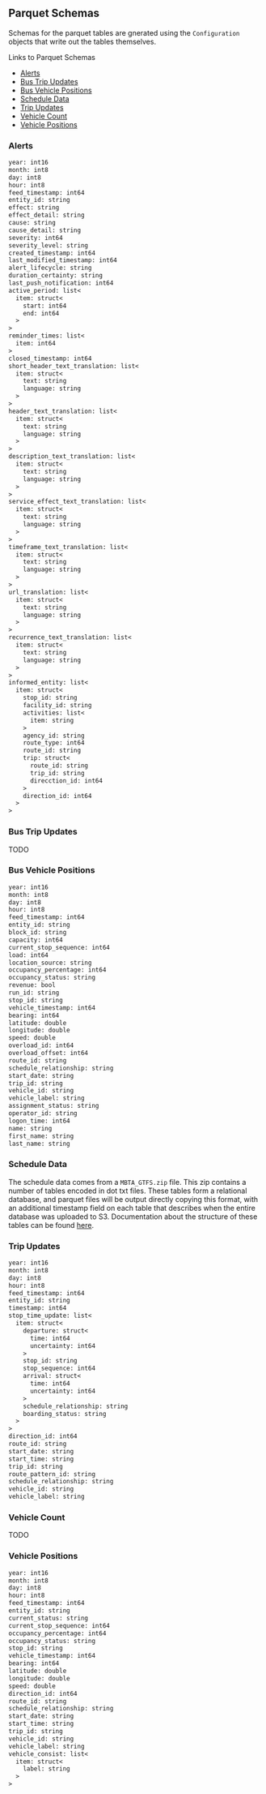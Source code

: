 ## Parquet Schemas
Schemas for the parquet tables are gnerated using the `Configuration` objects
that write out the tables themselves.

Links to Parquet Schemas
* [Alerts](#alerts_format)
* [Bus Trip Updates](#bus_trip_updates_format)
* [Bus Vehicle Positions](#bus_vehicle_positions_format)
* [Schedule Data](#schedule_data_format)
* [Trip Updates](#trip_updates_format)
* [Vehicle Count](#vehicle_count_format)
* [Vehicle Positions](#vehicle_positions_format)

<a name='alerts_format'></a>
### Alerts
```txt
year: int16
month: int8
day: int8
hour: int8
feed_timestamp: int64
entity_id: string
effect: string
effect_detail: string
cause: string
cause_detail: string
severity: int64
severity_level: string
created_timestamp: int64
last_modified_timestamp: int64
alert_lifecycle: string
duration_certainty: string
last_push_notification: int64
active_period: list<
  item: struct<
    start: int64
    end: int64
  >
>
reminder_times: list<
  item: int64
>
closed_timestamp: int64
short_header_text_translation: list<
  item: struct<
    text: string
    language: string
  >
>
header_text_translation: list<
  item: struct<
    text: string
    language: string
  >
>
description_text_translation: list<
  item: struct<
    text: string
    language: string
  >
>
service_effect_text_translation: list<
  item: struct<
    text: string
    language: string
  >
>
timeframe_text_translation: list<
  item: struct<
    text: string
    language: string
  >
>
url_translation: list<
  item: struct<
    text: string
    language: string
  >
>
recurrence_text_translation: list<
  item: struct<
    text: string
    language: string
  >
>
informed_entity: list<
  item: struct<
    stop_id: string
    facility_id: string
    activities: list<
      item: string
    >
    agency_id: string
    route_type: int64
    route_id: string
    trip: struct<
      route_id: string
      trip_id: string
      direcction_id: int64
    >
    direction_id: int64
  >
>
```

<a name='bus_trip_updates_format'></a>
### Bus Trip Updates
TODO

<a name='bus_vehicle_positions_format'></a>
### Bus Vehicle Positions
```txt
year: int16
month: int8
day: int8
hour: int8
feed_timestamp: int64
entity_id: string
block_id: string
capacity: int64
current_stop_sequence: int64
load: int64
location_source: string
occupancy_percentage: int64
occupancy_status: string
revenue: bool
run_id: string
stop_id: string
vehicle_timestamp: int64
bearing: int64
latitude: double
longitude: double
speed: double
overload_id: int64
overload_offset: int64
route_id: string
schedule_relationship: string
start_date: string
trip_id: string
vehicle_id: string
vehicle_label: string
assignment_status: string
operator_id: string
logon_time: int64
name: string
first_name: string
last_name: string
```

<a name='schedule_data_format'></a>
### Schedule Data
The schedule data comes from a `MBTA_GTFS.zip` file. This zip contains a number
of tables encoded in dot txt files. These tables form a relational database, and
parquet files will be output directly copying this format, with an additional
timestamp field on each table that describes when the entire database was
uploaded to S3.  Documentation about the structure of these tables can be found
[here](https://github.com/mbta/gtfs-documentation/blob/master/reference/gtfs.md).

<a name='trip_updates_format'></a>
### Trip Updates
```txt
year: int16
month: int8
day: int8
hour: int8
feed_timestamp: int64
entity_id: string
timestamp: int64
stop_time_update: list<
  item: struct<
    departure: struct<
      time: int64
      uncertainty: int64
    >
    stop_id: string
    stop_sequence: int64
    arrival: struct<
      time: int64
      uncertainty: int64
    >
    schedule_relationship: string
    boarding_status: string
  >
>
direction_id: int64
route_id: string
start_date: string
start_time: string
trip_id: string
route_pattern_id: string
schedule_relationship: string
vehicle_id: string
vehicle_label: string
```

<a name='vehicle_count_format'></a>
### Vehicle Count
TODO

<a name='vehicle_positions_format'></a>
### Vehicle Positions
```txt
year: int16
month: int8
day: int8
hour: int8
feed_timestamp: int64
entity_id: string
current_status: string
current_stop_sequence: int64
occupancy_percentage: int64
occupancy_status: string
stop_id: string
vehicle_timestamp: int64
bearing: int64
latitude: double
longitude: double
speed: double
direction_id: int64
route_id: string
schedule_relationship: string
start_date: string
start_time: string
trip_id: string
vehicle_id: string
vehicle_label: string
vehicle_consist: list<
  item: struct<
    label: string
  >
>
```
